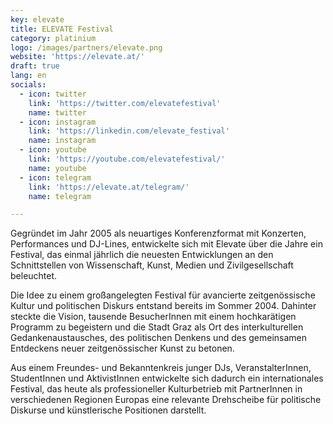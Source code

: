 ```yaml
---
key: elevate
title: ELEVATE Festival
category: platinium
logo: /images/partners/elevate.png
website: 'https://elevate.at/'
draft: true
lang: en
socials:
  - icon: twitter
    link: 'https://twitter.com/elevatefestival'
    name: twitter
  - icon: instagram
    link: 'https://linkedin.com/elevate_festival'
    name: instagram
  - icon: youtube
    link: 'https://youtube.com/elevatefestival/'
    name: youtube
  - icon: telegram
    link: 'https://elevate.at/telegram/'
    name: telegram

---
```

Gegründet im Jahr 2005 als neuartiges Konferenzformat mit Konzerten, Performances und DJ-Lines, entwickelte sich mit Elevate über die Jahre ein Festival, das einmal jährlich die neuesten Entwicklungen an den Schnittstellen von Wissenschaft, Kunst, Medien und Zivilgesellschaft beleuchtet.

Die Idee zu einem großangelegten Festival für avancierte zeitgenössische Kultur und politischen Diskurs entstand bereits im Sommer 2004. Dahinter steckte die Vision, tausende BesucherInnen mit einem hochkarätigen Programm zu begeistern und die Stadt Graz als Ort des interkulturellen Gedankenaustausches, des politischen Denkens und des gemeinsamen Entdeckens neuer zeitgenössischer Kunst zu betonen.

Aus einem Freundes- und Bekanntenkreis junger DJs, VeranstalterInnen, StudentInnen und AktivistInnen entwickelte sich dadurch ein internationales Festival, das heute als professioneller Kulturbetrieb mit PartnerInnen in verschiedenen Regionen Europas eine relevante Drehscheibe für politische Diskurse und künstlerische Positionen darstellt.

